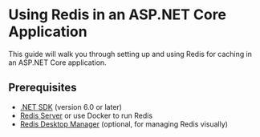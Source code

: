 # Using Redis in an ASP.NET Core Application

This guide will walk you through setting up and using Redis for caching in an ASP.NET Core application.

## Prerequisites

- [.NET SDK](https://dotnet.microsoft.com/download) (version 6.0 or later)
- [Redis Server](https://redis.io/download) or use Docker to run Redis
- [Redis Desktop Manager](https://redisdesktop.com/download) (optional, for managing Redis visually)
